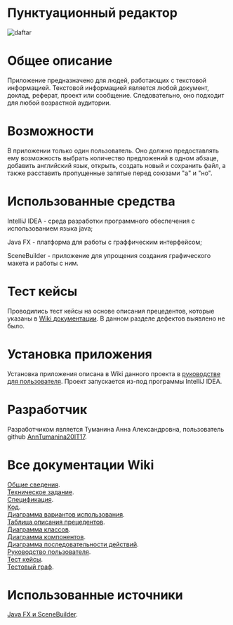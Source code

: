 # **Пунктуационный редактор**  
![daftar](https://user-images.githubusercontent.com/98600734/209628276-af66d243-abda-4cd7-ac83-590a9c6db4e1.png)  
# **Общее описание**  
Приложение предназначено для людей, работающих с текстовой информацией. Текстовой информацией является любой документ, доклад, реферат, проект или сообщение. Следовательно, оно подходит для любой возрастной аудитории.  
# **Возможности**  
В приложении только один пользователь. Оно должно предоставлять ему возможность выбрать количество предложений в одном абзаце, добавить английский язык, открыть, создать новый и сохранить файл, а также расставить пропущенные запятые перед союзами "а" и "но".  
# **Использованные средства**  
IntelliJ IDEA - среда разработки программного обеспечения с использованием языка java;  
  
Java FX - платформа для работы с граффическим интерфейсом;  
  
SceneBuilder - приложение для упрощения создания графического макета и работы с ним.  
# **Тест кейсы**    
Проводились тест кейсы на основе описания прецедентов, которые указаны в [Wiki документации](https://github.com/7x7x49/formation/wiki/%239-%D0%A2%D0%B5%D1%81%D1%82-%D0%BA%D0%B5%D0%B9%D1%81%D1%8B). В данном разделе дефектов выявлено не было.  
# **Установка приложения**  
Установка приложения описана в Wiki данного проекта в [руководстве для пользователя](https://github.com/7x7x49/formation/wiki/%237-%D0%A0%D1%83%D0%BA%D0%BE%D0%B2%D0%BE%D0%B4%D1%81%D1%82%D0%B2%D0%BE-%D0%BF%D0%BE%D0%BB%D1%8C%D0%B7%D0%BE%D0%B2%D0%B0%D1%82%D0%B5%D0%BB%D1%8F). Проект запускается из-под программы IntelliJ IDEA.
# **Разработчик**  
Разработчиком является Туманина Анна Александровна, пользователь github [AnnTumanina20IT17](https://github.com/7x7x49).  
# **Все документации Wiki**  
[Общие сведения](https://github.com/7x7x49/formation/wiki/%231-%D0%9E%D0%B1%D1%89%D0%B8%D0%B5-%D1%81%D0%B2%D0%B5%D0%B4%D0%B5%D0%BD%D0%B8%D1%8F).  
[Техническое задание](https://github.com/7x7x49/formation/wiki/%232-%D0%A2%D0%B5%D1%85%D0%BD%D0%B8%D1%87%D0%B5%D1%81%D0%BA%D0%BE%D0%B5-%D0%B7%D0%B0%D0%B4%D0%B0%D0%BD%D0%B8%D0%B5).  
[Спецификация](https://github.com/7x7x49/formation/wiki/%233-%D0%A1%D0%BF%D0%B5%D1%86%D0%B8%D1%84%D0%B8%D0%BA%D0%B0%D1%86%D0%B8%D1%8F).  
[Код](https://github.com/7x7x49/formation/tree/main/src/main/java/ru/compot/corrector).  
[Диаграмма вариантов использования](https://github.com/7x7x49/formation/wiki/%234-%D0%94%D0%B8%D0%B0%D0%B3%D1%80%D0%B0%D0%BC%D0%BC%D0%B0-%D0%B2%D0%B0%D1%80%D0%B8%D0%B0%D0%BD%D1%82%D0%BE%D0%B2-%D0%B8%D1%81%D0%BF%D0%BE%D0%BB%D1%8C%D0%B7%D0%BE%D0%B2%D0%B0%D0%BD%D0%B8%D1%8F).  
[Таблица описания прецедентов](https://github.com/7x7x49/formation/wiki/%235-%D0%A2%D0%B0%D0%B1%D0%BB%D0%B8%D1%86%D0%B0-%D0%BE%D0%BF%D0%B8%D1%81%D0%B0%D0%BD%D0%B8%D1%8F-%D0%BF%D1%80%D0%B5%D1%86%D0%B5%D0%B4%D0%B5%D0%BD%D1%82%D0%BE%D0%B2).  
[Диаграмма классов](https://github.com/7x7x49/formation/wiki/%236-%D0%94%D0%B8%D0%B0%D0%B3%D1%80%D0%B0%D0%BC%D0%BC%D0%B0-%D0%BA%D0%BB%D0%B0%D1%81%D1%81%D0%BE%D0%B2).  
[Диаграмма компонентов](https://github.com/7x7x49/formation/wiki/%237-%D0%94%D0%B8%D0%B0%D0%B3%D1%80%D0%B0%D0%BC%D0%BC%D0%B0-%D0%BA%D0%BE%D0%BC%D0%BF%D0%BE%D0%BD%D0%B5%D0%BD%D1%82%D0%BE%D0%B2).  
[Диаграмма последовательности действий](https://github.com/7x7x49/formation/wiki/%238-%D0%94%D0%B8%D0%B0%D0%B3%D1%80%D0%B0%D0%BC%D0%BC%D0%B0-%D0%BF%D0%BE%D1%81%D0%BB%D0%B5%D0%B4%D0%BE%D0%B2%D0%B0%D1%82%D0%B5%D0%BB%D1%8C%D0%BD%D0%BE%D1%81%D1%82%D0%B8-%D0%B4%D0%B5%D0%B9%D1%81%D1%82%D0%B2%D0%B8%D0%B9).  
[Руководство пользователя](https://github.com/7x7x49/formation/wiki/%239-%D0%A0%D1%83%D0%BA%D0%BE%D0%B2%D0%BE%D0%B4%D1%81%D1%82%D0%B2%D0%BE-%D0%BF%D0%BE%D0%BB%D1%8C%D0%B7%D0%BE%D0%B2%D0%B0%D1%82%D0%B5%D0%BB%D1%8F).  
[Тест кейсы](https://github.com/7x7x49/formation/wiki/%239%D0%90-(10)-%D0%A2%D0%B5%D1%81%D1%82-%D0%BA%D0%B5%D0%B9%D1%81%D1%8B).  
[Тестовый граф](https://github.com/7x7x49/formation/wiki/%239%D0%91-(11)-%D0%A2%D0%B5%D1%81%D1%82%D0%BE%D0%B2%D1%8B%D0%B9-%D0%B3%D1%80%D0%B0%D1%84).  
# **Использованные источники**  
[Java FX и SceneBuilder](https://habr.com/ru/post/474292/).
